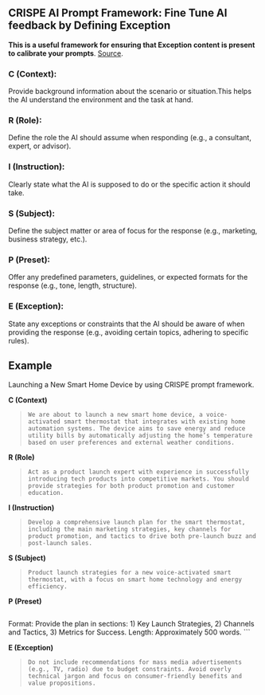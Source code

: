 ## CRISPE AI Prompt Framework: Fine Tune AI feedback by Defining Exception

**This is a useful framework for ensuring that Exception content is present to calibrate your prompts**. [Source](https://myframework.net/crispe-ai-prompt-framework/). <br />


### C (Context):
Provide background information about the scenario or situation.This helps the AI understand the environment and the task at hand. 

### R (Role):
Define the role the AI should assume when responding (e.g., a consultant, expert, or advisor).

### I (Instruction): 
Clearly state what the AI is supposed to do or the specific action it should take.

### S (Subject):
Define the subject matter or area of focus for the response (e.g., marketing, business strategy, etc.).

### P (Preset):
Offer any predefined parameters, guidelines, or expected formats for the response (e.g., tone, length, structure).

### E (Exception):
State any exceptions or constraints that the AI should be aware of when providing the response (e.g., avoiding certain topics, adhering to specific rules).

## Example

Launching a New Smart Home Device by using CRISPE prompt framework. <br />

**C (Context)** <br />

> ``` We are about to launch a new smart home device, a voice-activated smart thermostat that integrates with existing home automation systems. The device aims to save energy and reduce utility bills by automatically adjusting the home’s temperature based on user preferences and external weather conditions. ```

**R (Role)** <br />

> ``` Act as a product launch expert with experience in successfully introducing tech products into competitive markets. You should provide strategies for both product promotion and customer education. ```

**I (Instruction)** <br />

> ``` Develop a comprehensive launch plan for the smart thermostat, including the main marketing strategies, key channels for product promotion, and tactics to drive both pre-launch buzz and post-launch sales. ```

**S (Subject)** <br />

> ``` Product launch strategies for a new voice-activated smart thermostat, with a focus on smart home technology and energy efficiency. ```

**P (Preset)** <br />

> ``` Tone: Professional, informative, and engaging with a focus on innovation and customer benefits.
Format: Provide the plan in sections: 1) Key Launch Strategies, 2) Channels and Tactics, 3) Metrics for Success.
Length: Approximately 500 words. ```

**E (Exception)** <br />

> ``` Do not include recommendations for mass media advertisements (e.g., TV, radio) due to budget constraints. Avoid overly technical jargon and focus on consumer-friendly benefits and value propositions. ```